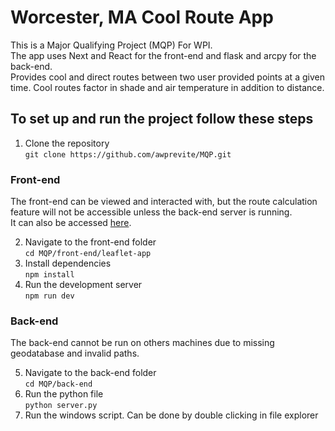 # Worcester, MA Cool Route App
This is a Major Qualifying Project (MQP) For WPI.  
The app uses Next and React for the front-end and flask and arcpy for the back-end.  
Provides cool and direct routes between two user provided points at a given time.  Cool routes factor in shade and air temperature in addition to distance.

## To set up and run the project follow these steps
1. Clone the repository  
`git clone https://github.com/awprevite/MQP.git`

### Front-end
The front-end can be viewed and interacted with, but the route calculation feature will not be accessible unless the back-end server is running.  
It can also be accessed [here](https://cool-routes.vercel.app).  

2. Navigate to the front-end folder  
`cd MQP/front-end/leaflet-app`   
3. Install dependencies  
`npm install`  
4. Run the development server  
`npm run dev`

### Back-end
The back-end cannot be run on others machines due to missing geodatabase and invalid paths.  

5. Navigate to the back-end folder  
`cd MQP/back-end`  
6. Run the python file  
`python server.py`  
7. Run the windows script. Can be done by double clicking in file explorer

